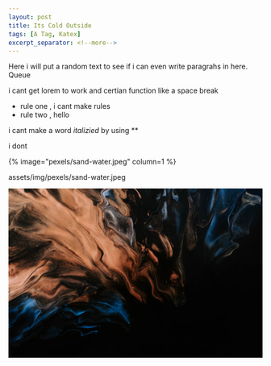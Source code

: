 ```yaml
---
layout: post
title: Its Cold Outside
tags: [A Tag, Katex]
excerpt_separator: <!--more-->
---
```

Here i will put a random text to see if i can even write paragrahs in here. Queue 

i cant get lorem to work and certian function like a space break

* rule one , i cant make rules
* rule two , hello
 
 i cant make a word *italizied* by using ** 

 i dont 
<!--more--> 
{% image="pexels/sand-water.jpeg" column=1 %}

<!-- {% include aligner.html images="pexels/travel.jpeg" column=1 %} -->

assets/img/pexels/sand-water.jpeg

<img src="assets/img/pexels/sand-water.jpeg">